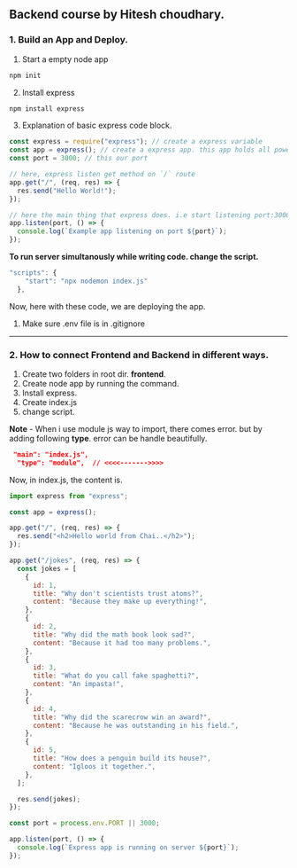 ## Backend course by Hitesh choudhary.

### 1. Build an App and Deploy.

1. Start a empty node app

```bash
npm init
```

2. Install express

```bash
npm install express
```

3. Explanation of basic express code block.

```javascript
const express = require("express"); // create a express variable
const app = express(); // create a express app. this app holds all powers of express.
const port = 3000; // this our port

// here, express listen get method on `/` route
app.get("/", (req, res) => {
  res.send("Hello World!");
});

// here the main thing that express does. i.e start listening port:3000
app.listen(port, () => {
  console.log(`Example app listening on port ${port}`);
});
```

**To run server simultanously while writing code. change the script.**

```javascript
"scripts": {
    "start": "npx nodemon index.js"
  },
```

Now, here with these code, we are deploying the app.

1. Make sure .env file is in .gitignore

<hr>

### 2. How to connect Frontend and Backend in **different** **ways**.

1. Create two folders in root dir. **frontend**.
2. Create node app by running the command.
3. Install express.
4. Create index.js
5. change script.

**Note** - When i use module js way to import, there comes error. but by adding following **type**. error can be handle beautifully.

```json
 "main": "index.js",
  "type": "module",  // <<<<------->>>>
```

Now, in index.js, the content is.

```javascript
import express from "express";

const app = express();

app.get("/", (req, res) => {
  res.send("<h2>Hello world from Chai..</h2>");
});

app.get("/jokes", (req, res) => {
  const jokes = [
    {
      id: 1,
      title: "Why don't scientists trust atoms?",
      content: "Because they make up everything!",
    },
    {
      id: 2,
      title: "Why did the math book look sad?",
      content: "Because it had too many problems.",
    },
    {
      id: 3,
      title: "What do you call fake spaghetti?",
      content: "An impasta!",
    },
    {
      id: 4,
      title: "Why did the scarecrow win an award?",
      content: "Because he was outstanding in his field.",
    },
    {
      id: 5,
      title: "How does a penguin build its house?",
      content: "Igloos it together.",
    },
  ];

  res.send(jokes);
});

const port = process.env.PORT || 3000;

app.listen(port, () => {
  console.log(`Express app is running on server ${port}`);
});
```

